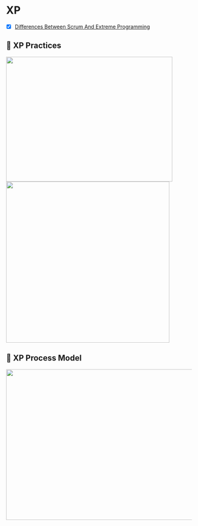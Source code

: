 # XP

- [x] [Differences Between Scrum And Extreme Programming](https://www.mountaingoatsoftware.com/blog/differences-between-scrum-and-extreme-programming)

## 🔹 XP Practices

<img src="https://github.com/ElizaLo/Software-Development-Lifecycle/blob/master/Agile%20Software%20Development/Week%204/XP%20Practices%201.png" width="451" height="338">

<img src="https://github.com/ElizaLo/Software-Development-Lifecycle/blob/master/Agile%20Software%20Development/Week%204/XP%20Practices%202.png" width="443" height="436">

## 🔹 XP Process Model

<img src="https://github.com/ElizaLo/Software-Development-Lifecycle/blob/master/Agile%20Software%20Development/Week%204/XP%20Process%20Model.png" width="770" height="408">


